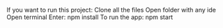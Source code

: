 If you want to run this project:
Clone all the files 
Open folder with any ide
Open terminal
Enter: npm install
To run the app: npm start